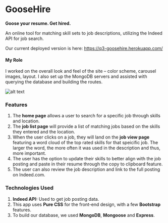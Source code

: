# GooseHire
**Goose your resume. Get hired.**

An online tool for matching skill sets to job descriptions, utilizing the Indeed API for job search.

Our current deployed version is here: https://q3-goosehire.herokuapp.com/

#### My Role

I worked on the overall look and feel of the site – color scheme, carousel images, layout. I also set up the MongoDB servers and assisted with querying the database and building the routes. 


![alt text](https://github.com/mehrimo/q3-goosehire/blob/master/app/public/images/goosehire-homepage.png?raw=true)

### Features

1. The **home page** allows a user to search for a specific job through skills and location.
2. The **job list page** will provide a list of matching jobs based on the skills they entered and the location. 
3. When the user clicks on a job, they will land on the  **job view page** featuring a word cloud of the top rated skills for that speicific job. The larger the word, the more often it was used in the description and thus, more important. 
4. The user has the option to update their skills to better align with the job posting and paste in their resume through the copy to clipboard feature. 
5. The user can also review the job description and link to the full posting on Indeed.com.

### Technologies Used

1. **Indeed API:** Used to get job posting data.
2. This app uses **Pure CSS** for the front-end design, with a few **Bootstrap** features. 
3. To build our database, we used **MongoDB**, **Mongoose** and **Express**.